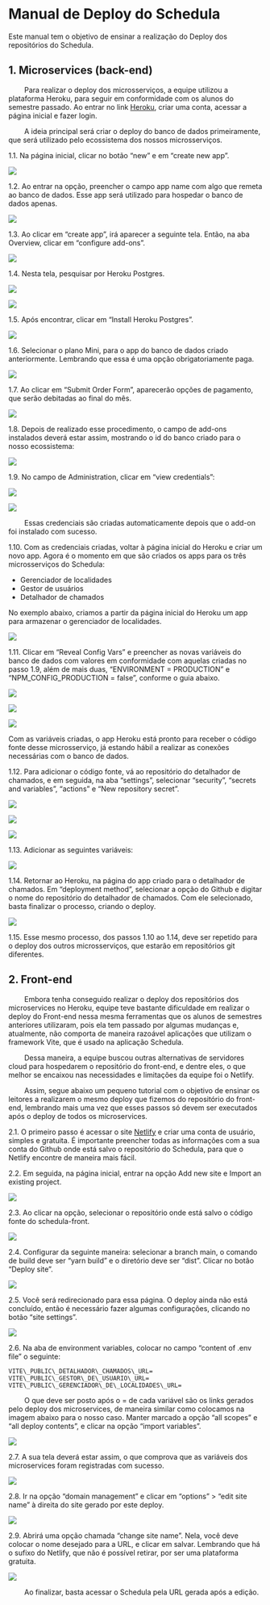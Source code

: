 # Manual de Deploy do Schedula

Este manual tem o objetivo de ensinar a realização do Deploy dos repositórios do Schedula.

## 1.  Microservices (back-end)

        Para realizar o deploy dos microsserviços, a equipe utilizou a plataforma Heroku, para seguir em conformidade com os alunos do semestre passado. Ao entrar no link [Heroku](https://www.heroku.com/), criar uma conta, acessar a página inicial e fazer login.

        A ideia principal será criar o deploy do banco de dados primeiramente, que será utilizado pelo ecossistema dos nossos microsserviços.

1.1. Na página inicial, clicar no botão “new” e em “create new app”.

![](images/image13.png)

1.2. Ao entrar na opção, preencher o campo app name com algo que remeta ao banco de dados. Esse app será utilizado para hospedar o banco de dados apenas.

![](images/image22.png)

1.3. Ao clicar em “create app”, irá aparecer a seguinte tela. Então, na aba Overview, clicar em “configure add-ons”.

![](images/image7.png)

1.4. Nesta tela, pesquisar por Heroku Postgres.

![](images/image15.png)

![](images/image18.png)

1.5. Após encontrar, clicar em “Install Heroku Postgres”.

![](images/image25.png)

1.6. Selecionar o plano Mini, para o app do banco de dados criado anteriormente. Lembrando que essa é uma opção obrigatoriamente paga.

![](images/image4.png)

1.7. Ao clicar em “Submit Order Form”, aparecerão opções de pagamento, que serão debitadas ao final do mês.

![](images/image2.png)

1.8. Depois de realizado esse procedimento, o campo de add-ons instalados deverá estar assim, mostrando o id do banco criado para o nosso ecossistema:

![](images/image17.png)

1.9. No campo de Administration, clicar em “view credentials”:

![](images/image14.png)

![](images/image28.png)

        Essas credenciais são criadas automaticamente depois que o add-on foi instalado com sucesso.

1.10. Com as credenciais criadas, voltar à página inicial do Heroku e criar um novo app. Agora é o momento em que são criados os apps para os três microsserviços do Schedula:

*   Gerenciador de localidades
*   Gestor de usuários
*   Detalhador de chamados

No exemplo abaixo, criamos a partir da página inicial do Heroku um app para armazenar o gerenciador de localidades.

![](images/image27.png)

1.11. Clicar em “Reveal Config Vars” e preencher as novas variáveis do banco de dados com valores em conformidade com aquelas criadas no passo 1.9, além de mais duas, “ENVIRONMENT = PRODUCTION” e “NPM\_CONFIG\_PRODUCTION = false”, conforme o guia abaixo.

![](images/image21.png)

![](images/image20.png)

![](images/image23.png)

Com as variáveis criadas, o app Heroku está pronto para receber o código fonte desse microsserviço, já estando hábil a realizar as conexões necessárias com o banco de dados.

1.12. Para adicionar o código fonte, vá ao repositório do detalhador de chamados, e em seguida, na aba “settings”, selecionar “security”, “secrets and variables”, “actions” e “New repository secret”.

![](images/image19.png)

![](images/image8.png)

![](images/image26.png)

1.13. Adicionar as seguintes variáveis:

![](images/image24.png)

1.14. Retornar ao Heroku, na página do app criado para o detalhador de chamados. Em “deployment method”, selecionar a opção do Github e digitar o nome do repositório do detalhador de chamados. Com ele selecionado, basta finalizar o processo, criando o deploy.

![](images/image5.png)

1.15. Esse mesmo processo, dos passos 1.10 ao 1.14, deve ser repetido para o deploy dos outros microsserviços, que estarão em repositórios git diferentes.


## 2.  Front-end


        Embora tenha conseguido realizar o deploy dos repositórios dos microservices no Heroku, equipe teve bastante dificuldade em realizar o deploy do Front-end nessa mesma ferramentas que os alunos de semestres anteriores utilizaram, pois ela tem passado por algumas mudanças e, atualmente, não comporta de maneira razoável aplicações que utilizam o framework Vite, que é usado na aplicação Schedula.

        Dessa maneira, a equipe buscou outras alternativas de servidores cloud para hospedarem o repositório do front-end, e dentre eles, o que melhor se encaixou nas necessidades e limitações da equipe foi o Netlify.

        Assim, segue abaixo um pequeno tutorial com o objetivo de ensinar os leitores a realizarem o mesmo deploy que fizemos do repositório do front-end, lembrando mais uma vez que esses passos só devem ser executados após o deploy de todos os microservices.

2.1. O primeiro passo é acessar o site [Netlify](https://www.netlify.com/) e criar uma conta de usuário, simples e gratuita. É importante preencher todas as informações com a sua conta do Github onde está salvo o repositório do Schedula, para que o Netlify encontre de maneira mais fácil.

2.2. Em seguida, na página inicial, entrar na opção Add new site e Import an existing project.

![](images/image12.png)

2.3. Ao clicar na opção, selecionar o repositório onde está salvo o código fonte do schedula-front.

![](images/image6.png)

2.4. Configurar da seguinte maneira: selecionar a branch main, o comando de build deve ser “yarn build” e o diretório deve ser “dist”. Clicar no botão “Deploy site”.

![](images/image1.png)

2.5. Você será redirecionado para essa página. O deploy ainda não está concluído, então é necessário fazer algumas configurações, clicando no botão “site settings”.

![](images/image11.png)

2.6. Na aba de environment variables, colocar no campo “content of .env file” o seguinte:

```
VITE\_PUBLIC\_DETALHADOR\_CHAMADOS\_URL=
VITE\_PUBLIC\_GESTOR\_DE\_USUARIO\_URL=
VITE\_PUBLIC\_GERENCIADOR\_DE\_LOCALIDADES\_URL=
```

        O que deve ser posto após o = de cada variável são os links gerados pelo deploy dos microservices, de maneira similar como colocamos na imagem abaixo para o nosso caso. Manter marcado a opção “all scopes” e “all deploy contents”, e clicar na opção “import variables”.

![](images/image9.png)

2.7. A sua tela deverá estar assim, o que comprova que as variáveis dos microservices foram registradas com sucesso.

![](images/image3.png)

2.8. Ir na opção “domain management” e clicar em “options” > “edit site name” à direita do site gerado por este deploy.  

![](images/image16.png)

2.9. Abrirá uma opção chamada “change site name”. Nela, você deve colocar o nome desejado para a URL, e clicar em salvar. Lembrando que há o sufixo do Netlify, que não é possível retirar, por ser uma plataforma gratuita.

![](images/image10.png)

        Ao finalizar, basta acessar o Schedula pela URL gerada após a edição.